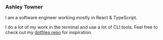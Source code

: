 ### Ashley Towner

I am a software engineer working mostly in React & TypeScript. 

I do a lot of my work in the terminal and use a lot of CLI tools. Feel free to check out my [dotfiles repo](https://github.com/ashleytowner/dotfiles) for inspiration. 
